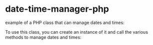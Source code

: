 # date-time-manager-php

example of a PHP class that can manage dates and times:

To use this class, you can create an instance of it and call the various methods to manage dates and times:

